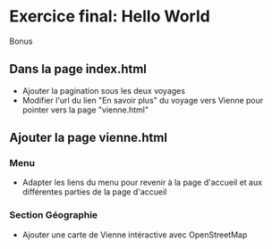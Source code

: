 # Exercice final: Hello World

Bonus

## Dans la page index.html
- Ajouter la pagination sous les deux voyages
- Modifier l'url du lien "En savoir plus" du voyage vers Vienne pour pointer vers la page "vienne.html"

## Ajouter la page vienne.html

### Menu
- Adapter les liens du menu pour revenir à la page d'accueil et aux différentes parties de la page d'accueil

### Section Géographie
- Ajouter une carte de Vienne intéractive avec OpenStreetMap